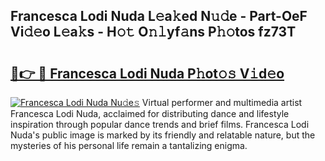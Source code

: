 ## Francesca Lodi Nuda L𝚎a𝚔ed N𝚞𝚍e - Part-OeF Vi𝚍𝚎o L𝚎a𝚔s - H𝚘𝚝 O𝚗𝚕yf𝚊ns P𝚑𝚘tos fz73T

# <h2><a href="http://kfehnx.oniu.top/?m=Francesca+Lodi+Nuda">🔗👉 🔴 Francesca Lodi Nuda P𝚑ot𝚘𝚜 V𝚒d𝚎o</a></h2>

[![Francesca Lodi Nuda Nu𝚍e𝚜](https://i.imgur.com/0qMVB7G.gif)](http://kfehnx.oniu.top/?m=Francesca+Lodi+Nuda)
Virtual performer and multimedia artist Francesca Lodi Nuda, acclaimed for distributing dance and lifestyle inspiration through popular dance trends and brief films. Francesca Lodi Nuda's public image is marked by its friendly and relatable nature, but the mysteries of his personal life remain a tantalizing enigma.  
